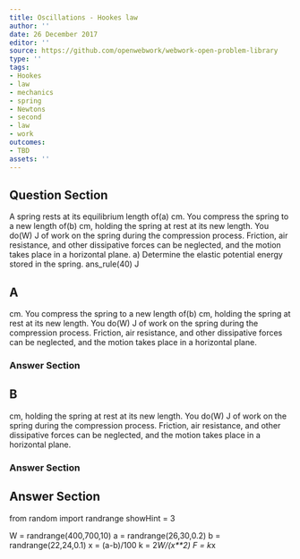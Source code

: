 ```yaml
---
title: Oscillations - Hookes law
author: ''
date: 26 December 2017
editor: ''
source: https://github.com/openwebwork/webwork-open-problem-library
type: ''
tags:
- Hookes
- law
- mechanics
- spring
- Newtons
- second
- law
- work
outcomes:
- TBD
assets: ''
---
```


## Question Section 

A spring rests at its equilibrium length of(a) cm. You compress the spring to a new length of(b) cm, holding the spring at rest at its new length. You do(W) J of work on the spring during the compression process. Friction, air resistance, and other dissipative forces can be neglected, and the motion takes place in a horizontal plane.
a) Determine the elastic potential energy stored in the spring.
ans_rule(40) J
## A
cm. You compress the spring to a new length of(b) cm, holding the spring at rest at its new length. You do(W) J of work on the spring during the compression process. Friction, air resistance, and other dissipative forces can be neglected, and the motion takes place in a horizontal plane.
### Answer Section
## B
cm, holding the spring at rest at its new length. You do(W) J of work on the spring during the compression process. Friction, air resistance, and other dissipative forces can be neglected, and the motion takes place in a horizontal plane.
### Answer Section


## Answer Section

from random import randrange
showHint = 3

W = randrange(400,700,10)
a = randrange(26,30,0.2)
b = randrange(22,24,0.1)
x = (a-b)/100
k = 2*W/(x**2)
F = k*x